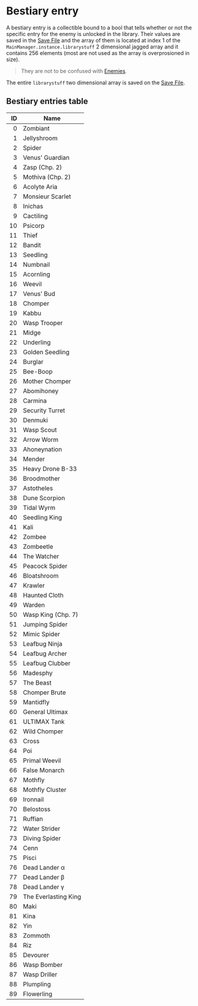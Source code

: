 # Bestiary entry

A bestiary entry is a collectible bound to a bool that tells whether or not the specific entry for the enemy is unlocked in the library. Their values are saved in the [Save File](../../External%20data%20format/Save%20File.md) and the array of them is located at index 1 of the `MainManager.instance.librarystuff` 2 dimensional jagged array and it contains 256 elements (most are not used as the array is overprosioned in size).

 > They are not to be confused with [Enemies](../Enemies.md).

The entire `librarystuff` two dimensional array is saved on the [Save File](../../External%20data%20format/Save%20File.md).

## Bestiary entries table

|ID|Name|
|--:|----|
|0|Zombiant|
|1|Jellyshroom|
|2|Spider|
|3|Venus' Guardian|
|4|Zasp (Chp. 2)|
|5|Mothiva (Chp. 2)|
|6|Acolyte Aria|
|7|Monsieur Scarlet|
|8|Inichas|
|9|Cactiling|
|10|Psicorp|
|11|Thief|
|12|Bandit|
|13|Seedling|
|14|Numbnail|
|15|Acornling|
|16|Weevil|
|17|Venus' Bud|
|18|Chomper|
|19|Kabbu|
|20|Wasp Trooper|
|21|Midge|
|22|Underling|
|23|Golden Seedling|
|24|Burglar|
|25|Bee-Boop|
|26|Mother Chomper|
|27|Abomihoney|
|28|Carmina|
|29|Security Turret|
|30|Denmuki|
|31|Wasp Scout|
|32|Arrow Worm|
|33|Ahoneynation|
|34|Mender|
|35|Heavy Drone B-33|
|36|Broodmother|
|37|Astotheles|
|38|Dune Scorpion|
|39|Tidal Wyrm|
|40|Seedling King|
|41|Kali|
|42|Zombee|
|43|Zombeetle|
|44|The Watcher|
|45|Peacock Spider|
|46|Bloatshroom|
|47|Krawler|
|48|Haunted Cloth|
|49|Warden|
|50|Wasp King (Chp. 7)|
|51|Jumping Spider|
|52|Mimic Spider|
|53|Leafbug Ninja|
|54|Leafbug Archer|
|55|Leafbug Clubber|
|56|Madesphy|
|57|The Beast|
|58|Chomper Brute|
|59|Mantidfly|
|60|General Ultimax|
|61|ULTIMAX Tank|
|62|Wild Chomper|
|63|Cross|
|64|Poi|
|65|Primal Weevil|
|66|False Monarch|
|67|Mothfly|
|68|Mothfly Cluster|
|69|Ironnail|
|70|Belostoss|
|71|Ruffian|
|72|Water Strider|
|73|Diving Spider|
|74|Cenn|
|75|Pisci|
|76|Dead Lander α|
|77|Dead Lander β|
|78|Dead Lander γ|
|79|The Everlasting King|
|80|Maki|
|81|Kina|
|82|Yin|
|83|Zommoth|
|84|Riz|
|85|Devourer|
|86|Wasp Bomber|
|87|Wasp Driller|
|88|Plumpling|
|89|Flowerling|
